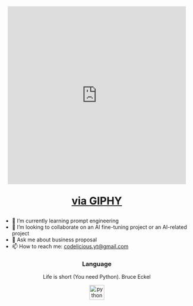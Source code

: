 <!--
**Codelicious100/Codelicious100** is a ✨ _special_ ✨ repository because its `README.md` (this file) appears on your GitHub profile.

Here are some ideas to get you started:

- 🔭 I’m currently working on ...
- 🌱 I’m currently learning ...
- 👯 I’m looking to collaborate on ...
- 🤔 I’m looking for help with ...
- 💬 Ask me about ...
- 📫 How to reach me: ...
- 😄 Pronouns: ...
- ⚡ Fun fact: ...
-->
<h1 align="center">
  <iframe src="https://giphy.com/embed/poLgZEMJjr93yIlYoc" width="480" height="480" frameBorder="0" class="giphy-embed" allowFullScreen></iframe><p><a href="https://giphy.com/stickers/freakmeaning-freak-meaning-fre4k-among-us-poLgZEMJjr93yIlYoc">via GIPHY</a></p>
</h1>

- 🌱 I’m currently learning prompt engineering
- 👯 I’m looking to collaborate on an AI fine-tuning project or an AI-related project
- 💬 Ask me about business proposal
- 📫 How to reach me: codelicious.yt@gmail.com

<h3 align="center">Language</h3>
<p align="center">Life is short (You need Python). Bruce Eckel</p>
<p align="center"> 
  <a href="https://www.w3.org/html/" target="_blank"> 
    <img src="[https://user-images.githubusercontent.com/72185011/158189389-6d6cf2e9-f001-4f40-9d3c-54af4fc811bc.png](https://banner2.cleanpng.com/20180329/vke/kisspng-python-high-level-programming-language-language-5abd4cc0d3dc94.7432282215223553928678.jpg)" alt="python" width="40" height="40"/> 
  </a>
</p>


